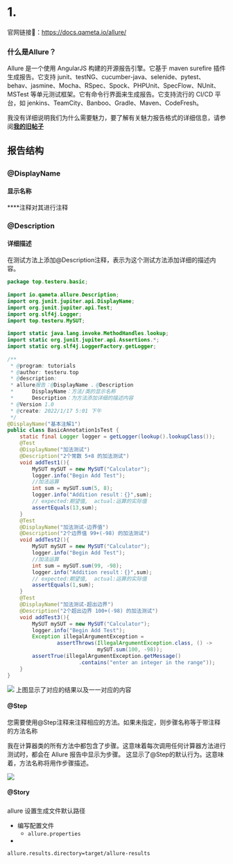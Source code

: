 # 1.
官网链接🔗：https://docs.qameta.io/allure/

### 什么是Allure？

Allure 是一个使用 AngularJS 构建的开源报告引擎。它基于 maven surefire 插件生成报告。它支持 junit、testNG、cucumber-java、selenide、pytest、behav、jasmine、Mocha、RSpec、Spock、PHPUnit、SpecFlow、NUnit、MSTest 等单元测试框架。它有命令行界面来生成报告。它支持流行的 CI/CD 平台，如 jenkins、TeamCity、Banboo、Gradle、Maven、CodeFresh。

我没有详细说明我们为什么需要魅力，要了解有关魅力报告格式的详细信息，请参阅[**我的旧帖子**](https://sarkershantonu.github.io/2016/10/03/allure1/)

## 报告结构



## 

### @DisplayName
#### 显示名称
****注释对其进行注释


### @Description
#### 详细描述
在测试方法上添加@Description注释，表示为这个测试方法添加详细的描述内容。

```java
package top.testeru.basic;  
  
import io.qameta.allure.Description;  
import org.junit.jupiter.api.DisplayName;  
import org.junit.jupiter.api.Test;  
import org.slf4j.Logger;  
import top.testeru.MySUT;  
  
import static java.lang.invoke.MethodHandles.lookup;  
import static org.junit.jupiter.api.Assertions.*;  
import static org.slf4j.LoggerFactory.getLogger;  
  
/**  
 * @program: tutorials  
 * @author: testeru.top  
 * @description:  
 * allure报告：@DisplayName 、@Description  
 *      DisplayName：方法/类的显示名称  
 *      Description：为方法添加详细的描述内容  
 * @Version 1.0  
 * @create: 2022/1/17 5:01 下午  
 */  
@DisplayName("基本注解1")  
public class BasicAnnotation1sTest {  
    static final Logger logger = getLogger(lookup().lookupClass());  
    @Test  
	@DisplayName("加法测试")  
    @Description("2个常数 5+8 的加法测试")  
    void addTest1(){  
        MySUT mySUT = new MySUT("Calculator");  
        logger.info("Begin Add Test");  
        //加法运算  
		int sum = mySUT.sum(5, 8);  
        logger.info("Addition result：{}",sum);  
        // expected:期望值,  actual:运算的实际值  
		assertEquals(13,sum);  
    }  
    @Test  
	@DisplayName("加法测试-边界值")  
    @Description("2个边界值 99+(-98) 的加法测试")  
    void addTest2(){  
        MySUT mySUT = new MySUT("Calculator");  
        logger.info("Begin Add Test");  
        //加法运算  
		int sum = mySUT.sum(99, -98);  
        logger.info("Addition result：{}",sum);  
        // expected:期望值,  actual:运算的实际值  
		assertEquals(1,sum);  
    }  
    @Test  
	@DisplayName("加法测试-超出边界")  
    @Description("2个超出边界 100+(-98) 的加法测试")  
    void addTest3(){  
        MySUT mySUT = new MySUT("Calculator");  
        logger.info("Begin Add Test");  
		Exception illegalArgumentException = 
				assertThrows(IllegalArgumentException.class, () ->  
			                 mySUT.sum(100, -98));  
        assertTrue(illegalArgumentException.getMessage()
					   .contains("enter an integer in the range"));  
    }  
}
```


![](https://gitee.com/javaTesteru/picgo/raw/master/images/testeru/testing-modules/allure/202202081612389.png)
上图显示了对应的结果以及一一对应的内容
#### @Step
您需要使用@Step注释来注释相应的方法。如果未指定，则步骤名称等于带注释的方法名称

我在计算器类的所有方法中都包含了步骤。这意味着每次调用任何计算器方法进行测试时，都会在 Allure 报告中显示为步骤。
这显示了@Step的默认行为。这意味着，方法名称将用作步骤描述。


![](https://gitee.com/javaTesteru/picgo/raw/master/images/testeru/testing-modules/allure/202202081754671.png)
#### @Story
##### 
allure 设置生成文件默认路径
- 编写配置文件
    - `allure.properties`
- 
`allure.results.directory=target/allure-results`